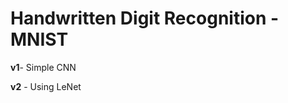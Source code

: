 # Handwritten Digit Recognition - MNIST
<p><b>v1</b>- Simple CNN</p>
<p><b>v2</b> - Using LeNet</p>
